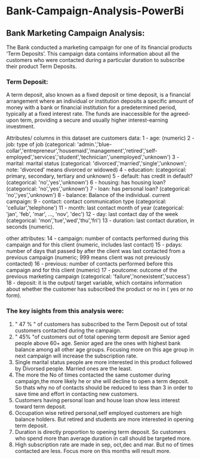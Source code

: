 # Bank-Campaign-Analysis-PowerBi

## Bank Marketing Campaign Analysis: 
The Bank conducted a marketing campaign for one of its financial products ‘Term Deposits’. This campaign data contains information about all the customers who were contacted during a 
particular duration to subscribe their product Term Deposits.

### Term Deposit: 
A term deposit, also known as a fixed deposit or time deposit, is a financial arrangement where an individual or institution deposits a specific amount of money with a bank or financial institution for a predetermined period, typically at a fixed interest rate. The funds are inaccessible for the agreed-upon term, providing a secure and usually higher interest-earning investment.

Attributes/ columns in this dataset are
customers data:
1 - age: (numeric)
2 - job: type of job (categorical: 'admin.','blue-collar','entrepreneur','housemaid','management','retired','self-employed','services','student','technician','unemployed','unknown')
3 - marital: marital status (categorical: 'divorced','married','single','unknown'; note: 'divorced' means divorced or widowed)
4 - education: (categorical: primary, secondary, tertiary and unknown)
5 - default: has credit in default? (categorical: 'no','yes','unknown')
6 - housing: has housing loan? (categorical: 'no','yes','unknown')
7 - loan: has personal loan? (categorical: 'no','yes','unknown')
8 - balance: Balance of the individual.
current campaign:
9 - contact: contact communication type (categorical: 'cellular','telephone')
11 - month: last contact month of year (categorical: 'jan', 'feb', 'mar', ..., 'nov', 'dec')
12 - day: last contact day of the week (categorical: 'mon','tue','wed','thu','fri')
13 - duration: last contact duration, in seconds (numeric).

 other attributes:
14 - campaign: number of contacts performed during this campaign and for this client (numeric, includes last contact)
15 - pdays: number of days that passed by after the client was last contacted from a previous campaign (numeric; 999 means client was not previously contacted)
16 - previous: number of contacts performed before this campaign and for this client (numeric)
17 - poutcome: outcome of the previous marketing campaign (categorical: 'failure','nonexistent','success')
18 - deposit: it is the output/ target variable, which contains information about whether the customer has subscribed the product or no in ( yes or no form). 

### The key isights from this analysis were:
1. " 47 % " of customers has subscribed to the Term Deposit out of total customers contacted during the campaign.
2. " 45% "of customers out of total opening term deposit are Senior aged people above 60+ age. Senior aged are the ones with highest bank balance among all other age groups. Focusing more on this age group in 
   next campaign will increase the subscription rate.
3. Single marital status people are more interested in this product followed by Divorsed people. Married ones are the least.
4. The more the No of times contacted the same customer during campaign,the more likely he or she will decline to open a term deposit. So thats why no of contacts should be reduced to less than 3 in order to
   save time and effort in contacting new customers. 
6. Customers having personal loan and house loan show less interest toward term deposit.
7. Occupation wise retired personal,self employed customers are high balance holders. But retired and students are more interested in opening term deposit.
8. Duration is directly proportion to opening term deposit. So customers who spend more than average duration in call should be targeted more.
9. High subscription rate are made in sep, oct,dec and mar. But no of times contacted are less. Focus more on this months will result more.

